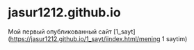 # jasur1212.github.io
Мой первый опубликованный сайт
[1_sayt](https://jasur1212.github.io/1_sayt/iindex.html/mening 1 saytim)
